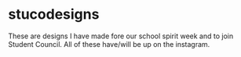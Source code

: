 # stucodesigns

These are designs I have made fore our school spirit week and to join Student Council. All of these have/will be up on the instagram.
